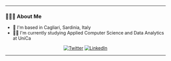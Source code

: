 

***
<h3> 👨🏻‍💻 About Me </h3>

* 📌 I'm based in Cagliari, Sardinia, Italy  
* 👨‍💻 I'm currently studying Applied Computer Science and Data Analytics at UniCa

<p align="center">
  <a href="https://twitter.com/alessandrosocc2"><img alt="Twitter" src="https://img.shields.io/badge/twitter-%231DA1F2.svg?&style=for-the-badge&logo=twitter&logoColor=white"></a> 
<a href="https://www.linkedin.com/in/alessandrosoccol/"><img alt="LinkedIn" src="https://img.shields.io/badge/linkedin-%230077B5.svg?&style=for-the-badge&logo=linkedin&logoColor=white" ></a> 
</p>

***
